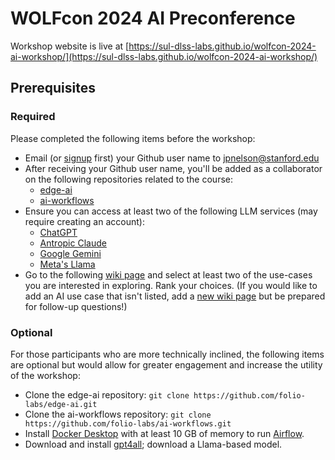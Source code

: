 # WOLFcon 2024 AI Preconference

Workshop website is live at [https://sul-dlss-labs.github.io/wolfcon-2024-ai-workshop/](https://sul-dlss-labs.github.io/wolfcon-2024-ai-workshop/)

## Prerequisites

### Required
Please completed the following items before the workshop:

- Email (or [signup](https://github.com/signup) first) your Github user name to jpnelson@stanford.edu
- After receiving your Github user name, you'll be added as a collaborator on the following repositories related to the course:
  - [edge-ai](https://github.com/folio-labs/edge-ai/)
  - [ai-workflows]()
- Ensure you can access at least two of the following LLM services (may require creating an account):
  - [ChatGPT](https://chatgpt.com/)
  - [Antropic Claude](https://www.anthropic.com/claude)
  - [Google Gemini](https://gemini.google.com/)
  - [Meta's Llama](https://llama.meta.com/")
- Go to the following [wiki page](https://github.com/folio-labs/ai-workflows/wiki) and select at 
  least two of the use-cases you are interested in exploring. Rank your choices. (If you would like to add 
  an AI use case that isn't listed, add a [new wiki page](https://github.com/folio-labs/ai-workflows/wiki/_new) 
  but be prepared for follow-up questions!)

### Optional
For those participants who are more technically inclined, the following items are optional but 
would allow for greater engagement and increase the utility of the workshop:

- Clone the edge-ai repository: `git clone https://github.com/folio-labs/edge-ai.git`
- Clone the ai-workflows repository: `git clone https://github.com/folio-labs/ai-workflows.git`
- Install [Docker Desktop](https://www.docker.com/products/docker-desktop/) with at least 10 GB 
  of memory to run [Airflow](https://airflow.apache.org/").
- Download and install [gpt4all](https://www.nomic.ai/gpt4all"); download a Llama-based model.


